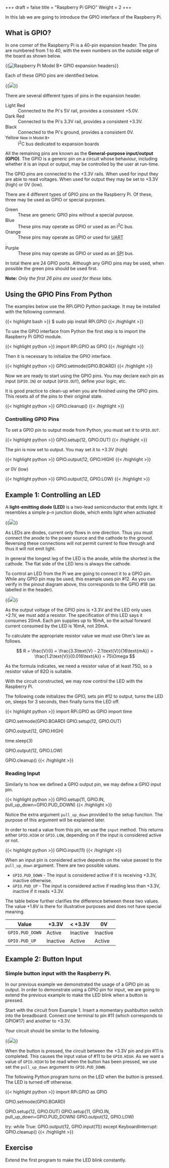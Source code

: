 +++
draft = false
title = "Raspberry Pi GPIO"
Weight = 2
+++

In this lab we are going to introduce the GPIO interface of the Raspberry Pi.

## What is GPIO?
In one corner of the Raspberry Pi is a 40-pin expansion header.  The pins are numbered from 1 to 40, with the even numbers on the outside edge of the board as shown below.

{{<img src="/images/rasbperry_pi_bplus_top.jpg" hidpi="/images/rasbperry_pi_bplus_top@2x.jpg" alt="Raspberry Pi Model B+ GPIO expansion headers" caption="Raspberry Pi Model B+ GPIO expansion headers" attr="Lucasbosch on Wikipedia, reproduced under CC BY-SA 3.0" attrlink="http://commons.wikimedia.org/wiki/File:Raspberry_Pi_B%2B_top.jpg">}}

Each of these GPIO pins are identified below.

{{<img src="/images/gpio_pins.png" hidpi="/images/gpio_pins@2x.png" attr="Christopher Stanton, Element 14 Community" caption="Raspberry Pi B+ GPIO 40 Pin Block Pinout" attrlink="http://www.element14.com/community/docs/DOC-68203/l/raspberry-pi-b-gpio-40-pin-block-pinout">}}

There are several different types of pins in the expansion header.

<dl>
  <dt>Light Red</dt>
  <dd>Connected to the Pi's 5V rail, provides a consistent +5.0V.</dd>
  <dt>Dark Red</dt>
  <dd>Connected to the Pi's 3.3V rail, provides a consistent +3.3V.</dd>
  <dt>Black</dt>
  <dd>Connected to the Pi's ground, provides a consistent 0V.</dd>
  <dt>Yellow <span class="masthead-title"><small>New in Model B+</small></span></dt>
  <dd>I<sup>2</sup>C bus dedicated to expansion boards</dd>
</dl>

All the remaining pins are known as the **General-purpose input/output (GPIO)**.  The GPIO is a generic pin on a circuit whose behaviour, including whether it is an input or output, may be controlled by the user at run-time.

The GPIO pins are connected to the +3.3V rails.  When used for input they are able to read voltages.  When used for output they may be set to +3.3V (high) or 0V (low).

There are 4 different types of GPIO pins on the Raspberry Pi.  Of these, three may be used as GPIO or special purposes.

<dl>
  <dt>Green</dt>
  <dd>These are generic GPIO pins without a special purpose.</dd>
  <dt>Blue</dt>
  <dd>These pins may operate as GPIO or used as an I<sup>2</sup>C bus.</dd>
  <dt>Orange</dt>
  <dd>These pins may operate as GPIO or used for <abbr title="Universal asynchronous receiver/transmitter">UART</abbr></dd>.
  <dt>Purple</dt>
  <dd>These pins may operate as GPIO or used as an <abbr title="Serial Peripheral Interface">SPI</abbr> bus.</dd>
</dl>

In total there are 24 GPIO ports.  Although any GPIO pins may be used, when possible the green pins should be used first.

__Note:__ _Only the first 26 pins are used for these labs._

## Using the GPIO Pins From Python

The examples below use the RPi.GPIO Python package.  It may be installed with the following command.

{{< highlight bash >}}
$ sudo pip install RPi.GPIO
{{< /highlight >}}

To use the GPIO interface from Python the first step is to import the Raspberry Pi GPIO module.

{{< highlight python >}}
import RPi.GPIO as GPIO
{{< /highlight >}}

Then it is necessary to initialize the GPIO interface.

{{< highlight python >}}
GPIO.setmode(GPIO.BOARD)
{{< /highlight >}}

Now we are ready to start using the GPIO pins.  You may declare each pin as input (`GPIO.IN`) or output (`GPIO.OUT`), define your logic, etc.

It is good practice to clean-up when you are finished using the GPIO pins.  This resets all of the pins to their original state.

{{< highlight python >}}
GPIO.cleanup()
{{< /highlight >}}

### Controlling GPIO Pins

To set a GPIO pin to output mode from Python, you must set it to `GPIO.OUT`.

{{< highlight python >}}
GPIO.setup(12, GPIO.OUT)
{{< /highlight >}}

The pin is now set to output.  You may set it to +3.3V (high)

{{< highlight python >}}
GPIO.output(12, GPIO.HIGH)
{{< /highlight >}}

or 0V (low)

{{< highlight python >}}
GPIO.output(12, GPIO.LOW)
{{< /highlight >}}

## Example 1:  Controlling an LED

A **light-emitting diode (LED)** is a two-lead semiconductor that emits light.  It resembles a simple p-n junction diode, which emits light when activated

{{<img src="/images/led.png">}}

As LEDs are diodes, current only flows in one direction.  Thus you must connect the anode to the power source and the cathode to the ground.  Reversing these connections will not permit current to flow through and thus it will not emit light.

In general the longest leg of the LED is the anode, while the shortest is the cathode.  The flat side of the LED lens is always the cathode.

To control an LED from the Pi we are going to connect it to a GPIO pin.  While any GPIO pin may be used, this example uses pin #12.  As you can verify in the pinout diagram above, this corresponds to the GPIO #18 (as labelled in the header).

{{<img src="/images/led_circuit.png" hidpi="/images/led_circuit_rev3.png">}}

As the output voltage of the GPIO pins is +3.3V and the LED only uses +2.1V, we must add a resistor.  The specification of this LED says it consumes 20mA.  Each pin supplies up to 16mA, so the actual forward current consumed by the LED is 16mA, not 20mA.

To calculate the appropriate resistor value we must use Ohm's law as follows.

$$
  R = \frac{V}{I} = \frac{3.3\text{V} - 2.1\text{V}}{16\text{mA}} = \frac{1.2\text{V}}{0.016\text{A}} = 75\Omega
$$

As the formula indicates, we need a resistor value of at least 75&#8486;, so a resistor value of 82&#8486; is suitable.

With the circuit constructed, we may now control the LED with the Raspberry Pi.

The following code initializes the GPIO, sets pin #12 to output, turns the LED on, sleeps for 3 seconds, then finally turns the LED off.

{{< highlight python >}}
import RPi.GPIO as GPIO
import time

GPIO.setmode(GPIO.BOARD)
GPIO.setup(12, GPIO.OUT)

GPIO.output(12, GPIO.HIGH)

time.sleep(3)

GPIO.output(12, GPIO.LOW)

GPIO.cleanup()
{{< /highlight >}}

### Reading Input

Similarly to how we defined a GPIO output pin, we may define a GPIO input pin.

{{< highlight python >}}
GPIO.setup(11, GPIO.IN, pull_up_down=GPIO.PUD_DOWN)
{{< /highlight >}}

Notice the extra argument `pull_up_down` provided to the setup function.  The purpose of this argument will be explained later.

In order to read a value from this pin, we use the `input` method.  This returns either `GPIO.HIGH` or `GPIO.LOW`, depending on if the input is considered active or not.

{{< highlight python >}}
GPIO.input(11)
{{< /highlight >}}

When an input pin is considered active depends on the value passed to the `pull_up_down` argument.  There are two possible values.

* `GPIO.PUD_DOWN` - The input is considered active if it is receiving +3.3V, inactive otherwise.
* `GPIO.PUD_UP` - The input is considered active if reading less than +3.3V, inactive if it reads +3.3V.

The table below further clarifies the difference between these two values.  The value +1.8V is there for illustrative purposes and does not have special meaning.

Value           | +3.3V    | < +3.3V  | 0V
----------------|----------|----------|---------
`GPIO.PUD_DOWN` | Active   | Inactive | Inactive
`GPIO.PUD_UP`   | Inactive | Active   | Active

## Example 2:  Button Input

### Simple button input with the Raspberry Pi.

In our previous example we demonstrated the usage of a GPIO pin as output.  In order to demonstrate using a GPIO pin for input, we are going to extend the previous example to make the LED blink when a button is pressed.

Start with the circuit from Example 1.  Insert a momentary pushbutton switch into the breadboard.  Connect one terminal to pin #11 (which corresponds to GPIO#17) and another to +3.3V.

Your circuit should be similar to the following.

{{<img src="/images/led_button_circuit.png" hidpi="/images/led_button_circuit_rev3.png">}}

When the button is pressed, the circuit between the +3.3V pin and pin #11 is completed.  This causes the input value of #11 to be `GPIO.HIGH`.  As we want a value of `GPIO.HIGH` to be read when the button has been pressed, we use set the `pull_up_down` argument to `GPIO.PUD_DOWN`.

The following Python program turns on the LED when the button is pressed.  The LED is turned off otherwise.

{{< highlight python >}}
import RPi.GPIO as GPIO

GPIO.setmode(GPIO.BOARD)

GPIO.setup(12, GPIO.OUT)
GPIO.setup(11, GPIO.IN, pull_up_down=GPIO.PUD_DOWN)
GPIO.output(12, GPIO.LOW)

try:
    while True:
        GPIO.output(12, GPIO.input(11))
except KeyboardInterrupt:
    GPIO.cleanup()
{{< /highlight >}}

## Exercise

Extend the first program to make the LED blink constantly.
